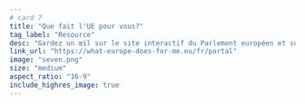 ```yaml
---
# card 7
title: "Que fait l'UE pour vous?"
tag_label: "Resource"
desc: "Gardez un œil sur le site interactif du Parlement européen et suivez l'impact des projets, politiques et initiatives menés dans toute l’UE."
link_url: "https://what-europe-does-for-me.eu/fr/portal"
image: "seven.png"
size: "medium"
aspect_ratio: "16-9"
include_highres_image: true
---
```


